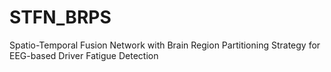 # STFN_BRPS

Spatio-Temporal Fusion Network with Brain Region Partitioning Strategy for EEG-based Driver Fatigue Detection
